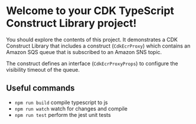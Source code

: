 # Welcome to your CDK TypeScript Construct Library project!

You should explore the contents of this project. It demonstrates a CDK Construct Library that includes a construct (`CdkEcrProxy`)
which contains an Amazon SQS queue that is subscribed to an Amazon SNS topic.

The construct defines an interface (`CdkEcrProxyProps`) to configure the visibility timeout of the queue.

## Useful commands

 * `npm run build`   compile typescript to js
 * `npm run watch`   watch for changes and compile
 * `npm run test`    perform the jest unit tests